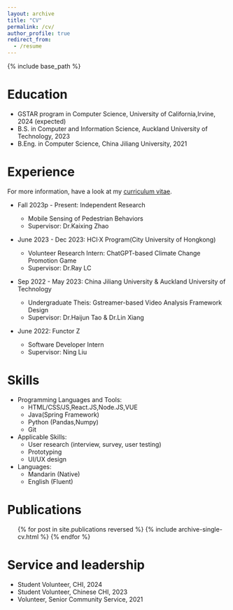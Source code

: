 ```yaml
---
layout: archive
title: "CV"
permalink: /cv/
author_profile: true
redirect_from:
  - /resume
---
```


{% include base_path %}

Education
======
* GSTAR program in Computer Science, University of California,Irvine, 2024 (expected)
* B.S. in Computer and Information Science, Auckland University of Technology, 2023 
* B.Eng. in Computer Science, China Jiliang University, 2021 

Experience
======
For more information, have a look at my [curriculum vitae](https://drive.google.com/file/d/1EhcvCq2cuj2FzxgULbNz77Z53yhwBt_m/view).

* Fall 2023p - Present: Independent Research
  * Mobile Sensing of Pedestrian Behaviors 
  * Supervisor: Dr.Kaixing Zhao 

* June 2023 - Dec 2023: HCI·X Program(City University of Hongkong)
  * Volunteer Research Intern: ChatGPT-based Climate Change Promotion Game
  * Supervisor: Dr.Ray LC

* Sep 2022 - May 2023: China Jiliang University & Auckland University of Technology 
  * Undergraduate Theis: Gstreamer-based Video Analysis Framework Design
  * Supervisor: Dr.Haijun Tao & Dr.Lin Xiang

* June 2022: Functor Z 
  * Software Developer Intern
  * Supervisor: Ning Liu
  
Skills
======
* Programming Languages and Tools:
  * HTML/CSS/JS,React.JS,Node.JS,VUE
  * Java(Spring Framework)
  * Python (Pandas,Numpy)
  * Git
* Applicable Skills:
  * User research (interview, survey, user testing)
  * Prototyping
  * UI/UX design
* Languages:
  * Mandarin (Native)
  * English (Fluent)

Publications
======
  <ul>{% for post in site.publications reversed %}
    {% include archive-single-cv.html %}
  {% endfor %}</ul>
  
<!-- Talks
======
  <ul>{% for post in site.talks reversed %}
    {% include archive-single-talk-cv.html  %}
  {% endfor %}</ul>
  
Teaching
======
  <ul>{% for post in site.teaching reversed %}
    {% include archive-single-cv.html %}
  {% endfor %}</ul> -->
  
Service and leadership
======
* Student Volunteer, CHI, 2024
* Student Volunteer, Chinese CHI, 2023
* Volunteer, Senior Community Service, 2021

